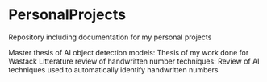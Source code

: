 # PersonalProjects
Repository including documentation for my personal projects

Master thesis of AI object detection models: Thesis of my work done for Wastack
Litterature review of handwritten number techniques: Review of AI techniques used to automatically identify handwritten numbers


